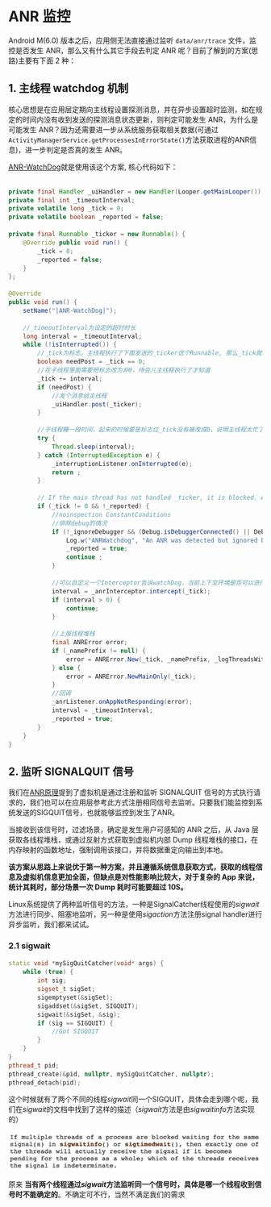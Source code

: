 # ANR 监控

Android M(6.0) 版本之后，应用侧无法直接通过监听 `data/anr/trace` 文件，监控是否发生 ANR，那么又有什么其它手段去判定 ANR 呢？目前了解到的方案(思路)主要有下面 2 种：

## 1. 主线程 watchdog 机制

核心思想是在应用层定期向主线程设置探测消息，并在异步设置超时监测，如在规定的时间内没有收到发送的探测消息状态更新，则判定可能发生 ANR，为什么是可能发生 ANR？因为还需要进一步从系统服务获取相关数据(可通过`ActivityManagerService.getProcessesInErrorState()`方法获取进程的ANR信息)，进一步判定是否真的发生 ANR。

[ANR-WatchDog](https://github.com/SalomonBrys/ANR-WatchDog/)就是使用该这个方案, 核心代码如下：

```java

private final Handler _uiHandler = new Handler(Looper.getMainLooper());
private final int _timeoutInterval;
private volatile long _tick = 0;
private volatile boolean _reported = false;

private final Runnable _ticker = new Runnable() {
    @Override public void run() {
        _tick = 0;
        _reported = false;
    }
};

@Override
public void run() {
    setName("|ANR-WatchDog|");

    //_timeoutInterval为设定的超时时长
    long interval = _timeoutInterval;
    while (!isInterrupted()) {
        //_tick为标志，主线程执行了下面发送的_ticker这个Runnable, 那么_tick就会被置为0
        boolean needPost = _tick == 0;
        //在子线程里面需要把标志改为非0，待会儿主线程执行了才知道
        _tick += interval;
        if (needPost) {
            //发个消息给主线程
            _uiHandler.post(_ticker);
        }

        //子线程睡一段时间，起来的时候要是标志位_tick没有被改成0，说明主线程太忙了，或者卡顿了，没来得及执行该消息
        try {
            Thread.sleep(interval);
        } catch (InterruptedException e) {
            _interruptionListener.onInterrupted(e);
            return ;
        }

        // If the main thread has not handled _ticker, it is blocked. ANR.
        if (_tick != 0 && !_reported) {
            //noinspection ConstantConditions
            //排除debug的情况
            if (!_ignoreDebugger && (Debug.isDebuggerConnected() || Debug.waitingForDebugger())) {
                Log.w("ANRWatchdog", "An ANR was detected but ignored because the debugger is connected (you can prevent this with setIgnoreDebugger(true))");
                _reported = true;
                continue ;
            }

            //可以自定义一个Interceptor告诉watchDog，当前上下文环境是否可以进行上报
            interval = _anrInterceptor.intercept(_tick);
            if (interval > 0) {
                continue;
            }

            //上报线程堆栈
            final ANRError error;
            if (_namePrefix != null) {
                error = ANRError.New(_tick, _namePrefix, _logThreadsWithoutStackTrace);
            } else {
                error = ANRError.NewMainOnly(_tick);
            }
            //回调
            _anrListener.onAppNotResponding(error);
            interval = _timeoutInterval;
            _reported = true;
        }
    }
}
```

## 2. 监听 SIGNALQUIT 信号

我们在[ANR原理](https://blog.adison.top/perf-opt/Android/anr/anr)提到了虚拟机是通过注册和监听 SIGNALQUIT 信号的方式执行请求的，我们也可以在应用层参考此方式注册相同信号去监听。只要我们能监控到系统发送的SIGQUIT信号，也就能够监控到发生了ANR。

当接收到该信号时，过滤场景，确定是发生用户可感知的 ANR 之后，从 Java 层获取各线程堆栈，或通过反射方式获取到虚拟机内部 Dump 线程堆栈的接口，在内存映射的函数地址，强制调用该接口，并将数据重定向输出到本地。

**该方案从思路上来说优于第一种方案，并且遵循系统信息获取方式，获取的线程信息及虚拟机信息更加全面，但缺点是对性能影响比较大，对于复杂的 App 来说，统计其耗时，部分场景一次 Dump 耗时可能要超过 10S。**

Linux系统提供了两种监听信号的方法，一种是SignalCatcher线程使用的*sigwait*方法进行同步、阻塞地监听，另一种是使用*sigaction*方法注册signal handler进行异步监听，我们都来试试。

### 2.1 sigwait

```c++
static void *mySigQuitCatcher(void* args) {
    while (true) {
        int sig;
        sigset_t sigSet;
        sigemptyset(&sigSet);
        sigaddset(&sigSet, SIGQUIT);
        sigwait(&sigSet, &sig);
        if (sig == SIGQUIT) {
            //Got SIGQUIT
        }
    }
}
pthread_t pid;
pthread_create(&pid, nullptr, mySigQuitCatcher, nullptr);
pthread_detach(pid);
```

这个时候就有了两个不同的线程*sigwait*同一个SIGQUIT，具体会走到哪个呢，我们在*sigwait*的文档中找到了这样的描述（*sigwait*方法是由*sigwaitinfo*方法实现的）

![](./assets/sigwait.png)

原来 **当有两个线程通过*sigwait*方法监听同一个信号时，具体是哪一个线程收到信号时不能确定的**。不确定可不行，当然不满足我们的需求



